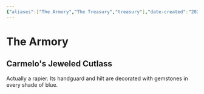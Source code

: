 ```yaml
---
{"aliases":["The Armory","The Treasury","treasury"],"date-created":"2025-03-04T12:22","date-modified":"2025-03-04T12:24","dg-publish":true,"tags":["moonrise"],"title":"The Armory","dg-path":"moonrise/armory.md","permalink":"/moonrise/armory/","dgPassFrontmatter":true,"updated":"2025-03-04T12:24"}
---
```



# The Armory

## Carmelo's Jeweled Cutlass

Actually a rapier. Its handguard and hilt are decorated with gemstones in every shade of blue.
